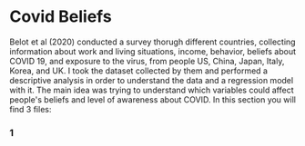 # Covid Beliefs

  Belot et al (2020) conducted a survey thorugh different countries, collecting information about work and living situations, income, behavior, beliefs about COVID 19, and exposure to the virus, from people US, China, Japan, Italy, Korea, and UK. I took the dataset collected by them and performed a descriptive analysis in order to understand the data and a regression model with it. The main idea was trying to understand which variables could affect people's beliefs and level of awareness about COVID. 
  In this section you will find 3 files:
  
  ### 1 

